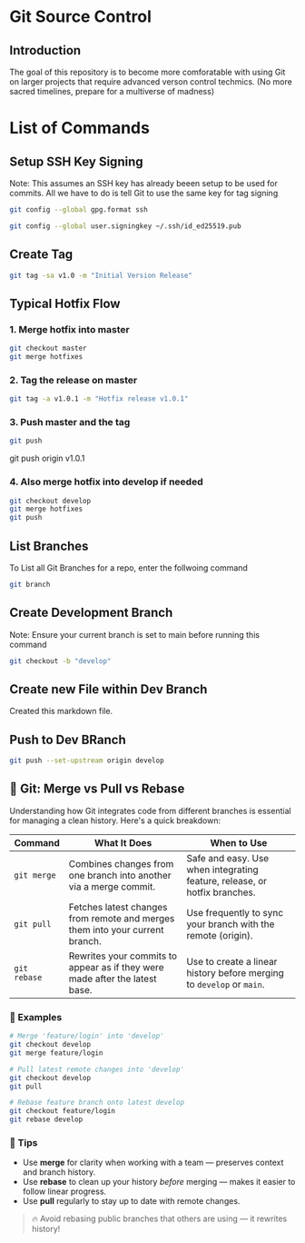 # Git Source Control
## Introduction
The goal of this repository is to become more comforatable with using Git on larger projects that require advanced verson control techmics. (No more sacred timelines, prepare for a multiverse of madness)

# List of Commands
## Setup SSH Key Signing
Note: This assumes an SSH key has already beeen setup to be used for commits. All we have to do is tell Git to use the same key for tag signing

```bash
git config --global gpg.format ssh
```

```bash
git config --global user.signingkey ~/.ssh/id_ed25519.pub
```


## Create Tag
```bash
git tag -sa v1.0 -m "Initial Version Release"
```


## Typical Hotfix Flow
### 1. Merge hotfix into master
```bash
git checkout master
git merge hotfixes
```

### 2. Tag the release on master
```bash
git tag -a v1.0.1 -m "Hotfix release v1.0.1"
```

### 3. Push master and the tag
```bash
git push
```
git push origin v1.0.1

### 4. Also merge hotfix into develop if needed
```bash
git checkout develop
git merge hotfixes
git push
```

## List Branches
To List all Git Branches for a repo, enter the follwoing command 
```bash
git branch
```

## Create Development Branch
Note: Ensure your current branch is set to main before running this command
<!-- Add the command here to set current branch to main regardless -->

```bash
git checkout -b "develop"
```

## Create new File within Dev Branch
Created this markdown file.

## Push to Dev BRanch
```bash
git push --set-upstream origin develop
```


## 🔀 Git: Merge vs Pull vs Rebase

Understanding how Git integrates code from different branches is essential for managing a clean history. Here's a quick breakdown:

| Command         | What It Does                                                                 | When to Use                                               |
|-----------------|------------------------------------------------------------------------------|------------------------------------------------------------|
| `git merge`     | Combines changes from one branch into another via a merge commit.            | Safe and easy. Use when integrating feature, release, or hotfix branches. |
| `git pull`      | Fetches latest changes from remote and merges them into your current branch. | Use frequently to sync your branch with the remote (origin). |
| `git rebase`    | Rewrites your commits to appear as if they were made after the latest base.  | Use to create a linear history before merging to `develop` or `main`. |

### 🔧 Examples

```bash
# Merge 'feature/login' into 'develop'
git checkout develop
git merge feature/login

# Pull latest remote changes into 'develop'
git checkout develop
git pull

# Rebase feature branch onto latest develop
git checkout feature/login
git rebase develop
```

### 🧠 Tips

- Use **merge** for clarity when working with a team — preserves context and branch history.
- Use **rebase** to clean up your history *before* merging — makes it easier to follow linear progress.
- Use **pull** regularly to stay up to date with remote changes.

> 🔥 Avoid rebasing public branches that others are using — it rewrites history!

